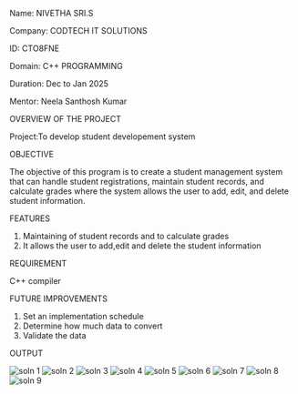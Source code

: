 Name: NIVETHA SRI.S

Company: CODTECH IT SOLUTIONS

ID: CTO8FNE

Domain: C++ PROGRAMMING

Duration: Dec to Jan 2025

Mentor: Neela Santhosh Kumar

OVERVIEW OF THE PROJECT

Project:To develop student developement system

OBJECTIVE

The objective of this program is to create a student management system that can handle student registrations,
maintain student records, and calculate grades where the system allows the user to add,
edit, and delete student information.

FEATURES

1. Maintaining of student records and to calculate grades
2. It allows the user to add,edit and delete the student information

REQUIREMENT

C++ compiler

FUTURE IMPROVEMENTS

1. Set an implementation schedule
2. Determine how much data to convert
3. Validate the data

OUTPUT

![soln 1](https://github.com/user-attachments/assets/3416ad65-2aac-4904-913f-6e4b12c336ae)
![soln 2](https://github.com/user-attachments/assets/76b5d2a4-c668-473d-92f9-3e9f697233db)
![soln 3](https://github.com/user-attachments/assets/fed4b322-76d0-4987-9150-60060860c836)
![soln 4](https://github.com/user-attachments/assets/3d1a3ac0-a46d-4606-afff-262fe484e450)
![soln 5](https://github.com/user-attachments/assets/44e05862-9e9d-4174-a637-0016ac47eda3)
![soln 6](https://github.com/user-attachments/assets/2e49810b-e8f5-41ac-9d9e-155d0bcc36e6)
![soln 7](https://github.com/user-attachments/assets/39793403-99cc-4cfc-aeb3-88140642cf4a)
![soln 8](https://github.com/user-attachments/assets/0b4f827f-4fb1-49c3-879d-72ca995f26c4)
![soln 9](https://github.com/user-attachments/assets/a5de914d-4dd1-44d4-aded-db1357ac38fa)









